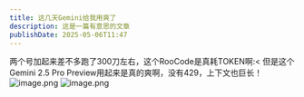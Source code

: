 ```yaml
---
title: 这几天Gemini给我用爽了
description: 这是一篇有意思的文章
publishDate: 2025-05-06T11:47
---
```

两个号加起来差不多跑了300刀左右，这个RooCode是真耗TOKEN啊:<
但是这个Gemini 2.5 Pro Preview用起来是真的爽啊，没有429，上下文也巨长！
![image.png](https://roim-picx-9nr.pages.dev/rest/egcdJSK.png)
![image.png](https://roim-picx-9nr.pages.dev/rest/VpNdJSK.png)
